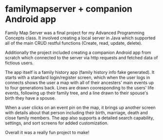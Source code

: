 # familymapserver + companion Android app
Family Map Server was a final project for my Advanced Programming Concepts class. It involved creating a local server in Java which supported all of the main CRUD restful functions (Create, read, update, delete).

Additionally the project included creating a companion Android app from scratch which connected to the server via http requests and fetched data of fictious users.

The app itself is a family history app (family history info fake generated). It starts with a standard login/register screen, which when the user logs in connects shows the user a map with all of their ancesters' main events up to four generations back. Lines are drawn cooresponding to the users' life events, following up their family tree, and a line drawn to their spouse's birth they have a spouse.

When a user clicks on an event pin on the map, it brings up another screen with details about that person including their birth, marriage, death and close family members. The app also supports a detailed search capability, settings, and sort screens for added customization.

Overall it was a really fun project to make!
